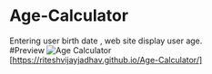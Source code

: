 # Age-Calculator
Entering user birth date , web site display user age.
<br>
#Preview
![Age Calculator](https://github.com/riteshvijayjadhav/Age-Calculator/assets/121049948/43e45b81-36e8-47fe-aa5c-634ac461f7b8)
<br>
[https://riteshvijayjadhav.github.io/Age-Calculator/]
